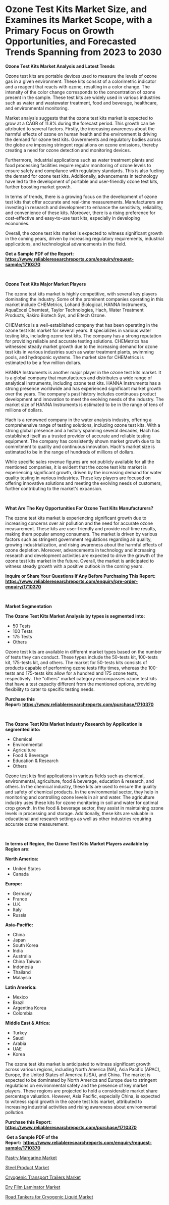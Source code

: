 <p><h1>Ozone Test Kits Market Size, and Examines its Market Scope, with a Primary Focus on Growth Opportunities, and Forecasted Trends Spanning from 2023 to 2030</h1></p><p><strong>Ozone Test Kits Market Analysis and Latest Trends</strong></p>
<p><p>Ozone test kits are portable devices used to measure the levels of ozone gas in a given environment. These kits consist of a colorimetric indicator and a reagent that reacts with ozone, resulting in a color change. The intensity of the color change corresponds to the concentration of ozone present in the sample. These test kits are widely used in various industries such as water and wastewater treatment, food and beverage, healthcare, and environmental monitoring.</p><p>Market analysis suggests that the ozone test kits market is expected to grow at a CAGR of 11.8% during the forecast period. This growth can be attributed to several factors. Firstly, the increasing awareness about the harmful effects of ozone on human health and the environment is driving the demand for ozone test kits. Governments and regulatory bodies across the globe are imposing stringent regulations on ozone emissions, thereby creating a need for ozone detection and monitoring devices.</p><p>Furthermore, industrial applications such as water treatment plants and food processing facilities require regular monitoring of ozone levels to ensure safety and compliance with regulatory standards. This is also fueling the demand for ozone test kits. Additionally, advancements in technology have led to the development of portable and user-friendly ozone test kits, further boosting market growth.</p><p>In terms of trends, there is a growing focus on the development of ozone test kits that offer accurate and real-time measurements. Manufacturers are investing in research and development to enhance the sensitivity, reliability, and convenience of these kits. Moreover, there is a rising preference for cost-effective and easy-to-use test kits, especially in developing economies.</p><p>Overall, the ozone test kits market is expected to witness significant growth in the coming years, driven by increasing regulatory requirements, industrial applications, and technological advancements in the field.</p></p>
<p><strong>Get a Sample PDF of the Report:&nbsp; <a href="https://www.reliableresearchreports.com/enquiry/request-sample/1710370">https://www.reliableresearchreports.com/enquiry/request-sample/1710370</a></strong></p>
<p>&nbsp;</p>
<p><strong>Ozone Test Kits Major Market Players</strong></p>
<p><p>The ozone test kits market is highly competitive, with several key players dominating the industry. Some of the prominent companies operating in this market include CHEMetrics, Lohand Biological, HANNA Instruments, AquaExcel Chemtest, Taylor Technologies, Hach, Water Treatment Products, Rakiro Biotech Sys, and Eltech Ozone.</p><p>CHEMetrics is a well-established company that has been operating in the ozone test kits market for several years. It specializes in various water testing kits, including ozone test kits. The company has a strong reputation for providing reliable and accurate testing solutions. CHEMetrics has witnessed steady market growth due to the increasing demand for ozone test kits in various industries such as water treatment plants, swimming pools, and hydroponic systems. The market size for CHEMetrics is estimated to be a few million dollars.</p><p>HANNA Instruments is another major player in the ozone test kits market. It is a global company that manufactures and distributes a wide range of analytical instruments, including ozone test kits. HANNA Instruments has a strong presence worldwide and has experienced significant market growth over the years. The company's past history includes continuous product development and innovation to meet the evolving needs of the industry. The market size of HANNA Instruments is estimated to be in the range of tens of millions of dollars.</p><p>Hach is a renowned company in the water analysis industry, offering a comprehensive range of testing solutions, including ozone test kits. With a strong global presence and a history spanning several decades, Hach has established itself as a trusted provider of accurate and reliable testing equipment. The company has consistently shown market growth due to its commitment to quality and continuous innovation. Hach's market size is estimated to be in the range of hundreds of millions of dollars.</p><p>While specific sales revenue figures are not publicly available for all the mentioned companies, it is evident that the ozone test kits market is experiencing significant growth, driven by the increasing demand for water quality testing in various industries. These key players are focused on offering innovative solutions and meeting the evolving needs of customers, further contributing to the market's expansion.</p></p>
<p>&nbsp;</p>
<p><strong>What Are The Key Opportunities For Ozone Test Kits Manufacturers?</strong></p>
<p><p>The ozone test kits market is experiencing significant growth due to increasing concerns over air pollution and the need for accurate ozone measurement. These kits are user-friendly and provide real-time results, making them popular among consumers. The market is driven by various factors such as stringent government regulations regarding air quality, growing industrialization, and rising awareness about the harmful effects of ozone depletion. Moreover, advancements in technology and increasing research and development activities are expected to drive the growth of the ozone test kits market in the future. Overall, the market is anticipated to witness steady growth with a positive outlook in the coming years.</p></p>
<p><strong>Inquire or Share Your Questions If Any Before Purchasing This Report: <a href="https://www.reliableresearchreports.com/enquiry/pre-order-enquiry/1710370">https://www.reliableresearchreports.com/enquiry/pre-order-enquiry/1710370</a></strong></p>
<p>&nbsp;</p>
<p><strong>Market Segmentation</strong></p>
<p><strong>The Ozone Test Kits Market Analysis by types is segmented into:</strong></p>
<p><ul><li>50 Tests</li><li>100 Tests</li><li>175 Tests</li><li>Others</li></ul></p>
<p><p>Ozone test kits are available in different market types based on the number of tests they can conduct. These types include the 50-tests kit, 100-tests kit, 175-tests kit, and others. The market for 50-tests kits consists of products capable of performing ozone tests fifty times, whereas the 100-tests and 175-tests kits allow for a hundred and 175 ozone tests, respectively. The "others" market category encompasses ozone test kits that have a test capacity different from the mentioned options, providing flexibility to cater to specific testing needs.</p></p>
<p><strong>Purchase this Report:&nbsp;<a href="https://www.reliableresearchreports.com/purchase/1710370">https://www.reliableresearchreports.com/purchase/1710370</a></strong></p>
<p>&nbsp;</p>
<p><strong>The Ozone Test Kits Market Industry Research by Application is segmented into:</strong></p>
<p><ul><li>Chemical</li><li>Environmental</li><li>Agriculture</li><li>Food & Beverage</li><li>Education & Research</li><li>Others</li></ul></p>
<p><p>Ozone test kits find applications in various fields such as chemical, environmental, agriculture, food & beverage, education & research, and others. In the chemical industry, these kits are used to ensure the quality and safety of chemical products. In the environmental sector, they help in monitoring and controlling ozone levels in air and water. The agriculture industry uses these kits for ozone monitoring in soil and water for optimal crop growth. In the food & beverage sector, they assist in maintaining ozone levels in processing and storage. Additionally, these kits are valuable in educational and research settings as well as other industries requiring accurate ozone measurement.</p></p>
<p>&nbsp;</p>
<p><strong>In terms of Region, the Ozone Test Kits Market Players available by Region are:</strong></p>
<p>
    <p> <strong> North America: </strong>
        <ul>
            <li>United States</li>
            <li>Canada</li>
        </ul>
        </p> 
    <p> <strong> Europe: </strong>
        <ul>
            <li>Germany</li>
            <li>France</li>
            <li>U.K.</li>
            <li>Italy</li>
            <li>Russia</li>
        </ul>
        </p> 
    <p> <strong> Asia-Pacific: </strong>
        <ul>
            <li>China</li>
            <li>Japan</li>
            <li>South Korea</li>
            <li>India</li>
            <li>Australia</li>
            <li>China Taiwan</li>
            <li>Indonesia</li>
            <li>Thailand</li>
            <li>Malaysia</li>
        </ul>
        </p> 
    <p> <strong> Latin America: </strong>
        <ul>
            <li>Mexico</li>
            <li>Brazil</li>
            <li>Argentina Korea</li>
            <li>Colombia</li>
        </ul>
        </p> 
    <p> <strong> Middle East & Africa: </strong>
        <ul>
            <li>Turkey</li>
            <li>Saudi</li>
            <li>Arabia</li>
            <li>UAE</li>
            <li>Korea</li>
        </ul>
    </p>
    </p>
<p><p>The ozone test kits market is anticipated to witness significant growth across various regions, including North America (NA), Asia Pacific (APAC), Europe, the United States of America (USA), and China. The market is expected to be dominated by North America and Europe due to stringent regulations on environmental safety and the presence of key market players. These regions are projected to hold a considerable market share percentage valuation. However, Asia Pacific, especially China, is expected to witness rapid growth in the ozone test kits market, attributed to increasing industrial activities and rising awareness about environmental pollution.</p></p>
<p><strong>Purchase this Report: <a href="https://www.reliableresearchreports.com/purchase/1710370">https://www.reliableresearchreports.com/purchase/1710370</a></strong></p>
<p>&nbsp;<strong>Get a Sample PDF of the Report:&nbsp;&nbsp;<a href="https://www.reliableresearchreports.com/enquiry/request-sample/1710370">https://www.reliableresearchreports.com/enquiry/request-sample/1710370</a></strong></p>
<p><strong></strong></p>
<p><p><a href="https://medium.com/@jeromekling1967/pastry-margarine-market-analysis-and-sze-forecasted-for-period-from-2023-to-2030-fc0c7ff97fb2">Pastry Margarine Market</a></p><p><a href="https://www.linkedin.com/pulse/steel-product-market-insights-players-forecast-till-2030-izlme/">Steel Product Market</a></p><p><a href="https://github.com/prosalinda88/Market-Research-Report-List-1/blob/main/cryogenic-transport-trailers-market.md">Cryogenic Transport Trailers Market</a></p><p><a href="https://medium.com/@andrewhills1925/dry-film-laminator-market-analysis-and-sze-forecasted-for-period-from-2023-to-2030-dcbe341b764a">Dry Film Laminator Market</a></p><p><a href="https://github.com/amae102299/Market-Research-Report-List-1/blob/main/road-tankers-for-cryogenic-liquid-market.md">Road Tankers for Cryogenic Liquid Market</a></p></p>